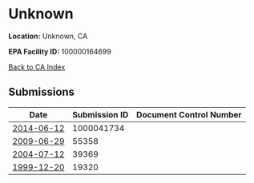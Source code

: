 # Unknown

**Location:** Unknown, CA

**EPA Facility ID:** 100000164699

[Back to CA Index](../../index.md)

## Submissions

| Date | Submission ID | Document Control Number |
|------|--------------|-------------------------|
| [2014-06-12](submissions/1000041734.md) | 1000041734 |  |
| [2009-06-29](submissions/55358.md) | 55358 |  |
| [2004-07-12](submissions/39369.md) | 39369 |  |
| [1999-12-20](submissions/19320.md) | 19320 |  |
